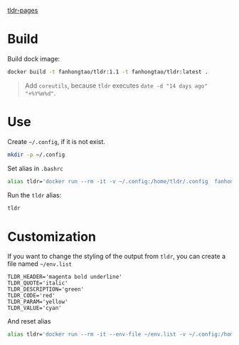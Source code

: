 
[tldr-pages](https://github.com/tldr-pages/tldr)

# Build

Build dock image:

```sh
docker build -t fanhongtao/tldr:1.1 -t fanhongtao/tldr:latest .
```

> Add `coreutils`, because `tldr` executes `date -d "14 days ago" "+%Y%m%d"`.

# Use

Create `~/.config`, if it is not exist.

```sh
mkdir -p ~/.config
```

Set alias in `.bashrc`

```sh
alias tldr='docker run --rm -it -v ~/.config:/home/tldr/.config  fanhongtao/tldr'
```

Run the `tldr` alias:

```sh
tldr
```

# Customization

If you want to change the styling of the output from `tldr`, you can create a file named `~/env.list`

```
TLDR_HEADER='magenta bold underline'
TLDR_QUOTE='italic'
TLDR_DESCRIPTION='green'
TLDR_CODE='red'
TLDR_PARAM='yellow'
TLDR_VALUE='cyan'
```

And reset alias

```sh
alias tldr='docker run --rm -it --env-file ~/env.list -v ~/.config:/home/tldr/.config  fanhongtao/tldr'
```

